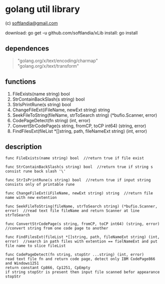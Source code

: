 # golang util library #

(c) softlandia@gmail.com

download: go get -u github.com/softlandia/xLib
install: go install

## dependences ##

>"golang.org/x/text/encoding/charmap"  
>"golang.org/x/text/transform"

## functions ##

1. FileExists(name string) bool
2. StrContainBackSlash(s string) bool
3. StrIsPrintRune(s string) bool
4. ChangeFileExt(iFileName, newExt string) string
5. SeekFileToString(fileName, strToSearch string) (*bufio.Scanner, error)
6. CodePageDetect(fn string) (int, error)
7. ConvertStrCodePage(s string, fromCP, toCP int64) (string, error)
8. FindFilesExt(fileList *[]string, path, fileNameExt string) (int, error)

## description ##

    func FileExists(name string) bool  //return true if file exist

    func StrContainBackSlash(s string) bool  //return true if string s consist rune back slash '\'

    func StrIsPrintRune(s string) bool  //return true if input string consists only of printable rune

    func ChangeFileExt(iFileName, newExt string) string  //return file name with new extention

    func SeekFileToString(fileName, strToSearch string) (*bufio.Scanner, error)  //read text file fileName and return Scanner at line strToSearch

    func ConvertStrCodePage(s string, fromCP, toCP int64) (string, error)  //convert string from one code page to another

    func FindFilesExt(fileList *[]string, path, fileNameExt string) (int, error)  //search in path files with extention == fielNameExt and put file name to slice fileList

    func CodePageDetect(fn string, stopStr ...string) (int, error)  
    read text file fn and return code page, detect only IBM CodePage866 and Windows1251  
    return constant Cp866, Cp1251, CpEmpty
    if string stopStr is present then input file scanned befor appearance stopStr

